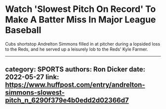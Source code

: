 # Watch 'Slowest Pitch On Record' To Make A Batter Miss In Major League Baseball

Cubs shortstop Andrelton Simmons filled in at pitcher during a lopsided loss to the Reds, and he served up a leisurely lob to the Reds' Kyle Farmer.

---
category: SPORTS
authors: Ron Dicker
date: 2022-05-27
link: https://www.huffpost.com/entry/andrelton-simmons-slowest-pitch_n_6290f379e4b0edd2d02366d7
---
